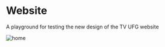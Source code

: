 # Website

A playground for testing the new design of the TV UFG website

![home](https://github.com/tvufg/website/blob/master/docs/home.png "HOME")

